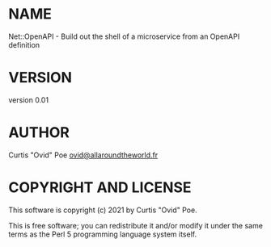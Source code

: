 # NAME

Net::OpenAPI - Build out the shell of a microservice from an OpenAPI definition

# VERSION

version 0.01

# AUTHOR

Curtis "Ovid" Poe <ovid@allaroundtheworld.fr>

# COPYRIGHT AND LICENSE

This software is copyright (c) 2021 by Curtis "Ovid" Poe.

This is free software; you can redistribute it and/or modify it under
the same terms as the Perl 5 programming language system itself.
